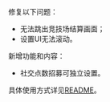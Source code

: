 修复以下问题：

- 无法跳出竞技场结算画面；
- 设置UI无法滚动。

新增功能和内容：

- 社交点数招募可独立设置。

具体使用方式详见[README](https://github.com/Zebartin/autoxjs-scripts/blob/master/NIKKE/README.md)。
